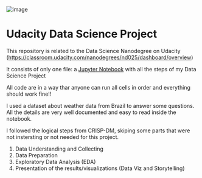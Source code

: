 ![image](https://user-images.githubusercontent.com/7256682/154767526-b3135f7f-5da9-481c-8f22-d1f504f16d3f.png)

# Udacity Data Science Project

This repository is related to the Data Science Nanodegree on Udacity (https://classroom.udacity.com/nanodegrees/nd025/dashboard/overview)

It consists of only one file: a [Jupyter Notebook](https://github.com/alexkeila/udacity_data_science_nanodegree/blob/main/Project%20-%20Write%20a%20Data%20Science%20Blog%20Post.ipynb) with all the steps of my Data Science Project

All code are in a way thar anyone can run all cells in order and everything should work fine!!

I used a dataset about weather data from Brazil to answer some questions. All the details are very well documented and easy to read inside the notebook.

I followed the logical steps from CRISP-DM, skiping some parts that were not instersting or not needed for this project.

1. Data Understanding and Collecting
2. Data Preparation
3. Exploratory Data Analysis (EDA)
4. Presentation of the results/visualizations (Data Viz and Storytelling)

